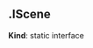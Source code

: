 <a name="module_miot/service/scene--module.exports.IScene"></a>

## .IScene
**Kind**: static interface  
